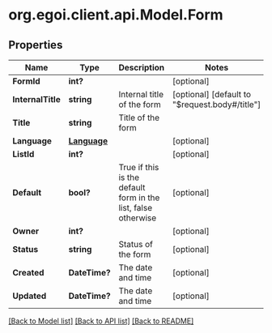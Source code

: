 # org.egoi.client.api.Model.Form
## Properties

Name | Type | Description | Notes
------------ | ------------- | ------------- | -------------
**FormId** | **int?** |  | [optional] 
**InternalTitle** | **string** | Internal title of the form | [optional] [default to "$request.body#/title"]
**Title** | **string** | Title of the form | 
**Language** | [**Language**](Language.md) |  | [optional] 
**ListId** | **int?** |  | [optional] 
**Default** | **bool?** | True if this is the default form in the list, false otherwise | [optional] 
**Owner** | **int?** |  | [optional] 
**Status** | **string** | Status of the form | [optional] 
**Created** | **DateTime?** | The date and time | [optional] 
**Updated** | **DateTime?** | The date and time | [optional] 

[[Back to Model list]](../README.md#documentation-for-models) [[Back to API list]](../README.md#documentation-for-api-endpoints) [[Back to README]](../README.md)

